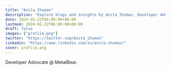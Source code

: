```yaml
---
title: "Anita Ihuman"
description: "Explore blogs and insights by Anita Ihuman, Developer Advocate at MetalBear, covering developer tools and best practices."
date: 2024-02-22T06:00:00+00:00
lastmod: 2024-02-22T06:00:00+00:00
draft: false
images: ["profile.png"]
twitter: "https://twitter.com/Anita_ihuman"
linkedin: "https://www.linkedin.com/in/anita-ihuman/"
cover: profile.png
---
```


Developer Advocate @ MetalBear.
